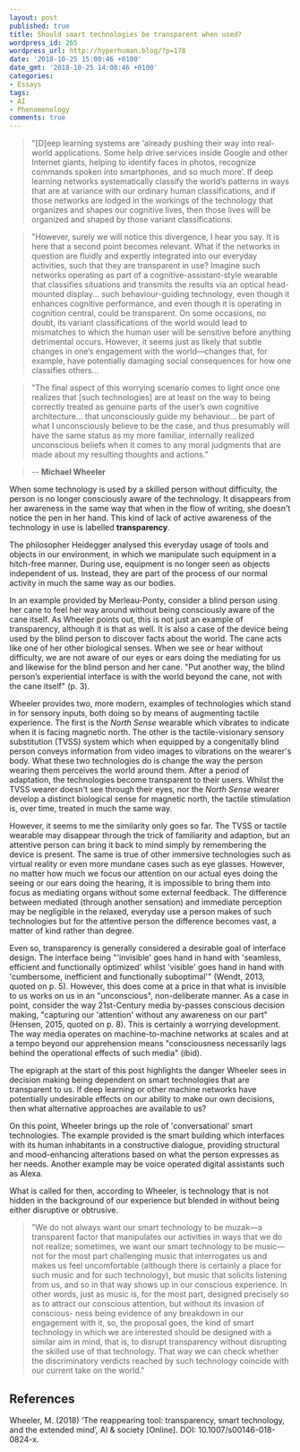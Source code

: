 ```yaml
---
layout: post
published: true
title: Should smart technologies be transparent when used?
wordpress_id: 265
wordpress_url: http://hyperhuman.blog/?p=178
date: '2018-10-25 15:00:46 +0100'
date_gmt: '2018-10-25 14:00:46 +0100'
categories:
- Essays
tags:
- AI
- Phenomenology
comments: true
---
```

> "[D]eep learning systems are &lsquo;already pushing their way into real-world applications. Some help drive services inside Google and other Internet giants, helping to identify faces in photos, recognize commands spoken into smartphones, and so much more&rsquo;. If deep learning networks systematically classify the world&rsquo;s patterns in ways that are at variance with our ordinary human classifications, and if those networks are lodged in the workings of the technology that organizes and shapes our cognitive lives, then those lives will be organized and shaped by those variant classifications.

> "However, surely we will notice this divergence, I hear you say. It is here that a second point becomes relevant. What if the networks in question are fluidly and expertly integrated into our everyday activities, such that they are transparent in use? Imagine such networks operating as part of a cognitive-assistant-style wearable that classifies situations and transmits the results via an optical head-mounted display... such behaviour-guiding technology, even though it enhances cognitive performance, and even though it is operating in cognition central, could be transparent. On some occasions, no doubt, its variant classifications of the world would lead to mismatches to which the human user will be sensitive before anything detrimental occurs. However, it seems just as likely that subtle changes in one&rsquo;s engagement with the world&mdash;changes that, for example, have potentially damaging social consequences for how one classifies others...

> "The final aspect of this worrying scenario comes to light once one realizes that [such technologies] are at least on the way to being correctly treated as genuine parts of the user&rsquo;s own cognitive architecture... that unconsciously guide my behaviour... be part of what I unconsciously believe to be the case, and thus presumably will have the same status as my more familiar, internally realized unconscious beliefs when it comes to any moral judgments that are made about my resulting thoughts and actions."

> -- **Michael Wheeler**

When some technology is used by a skilled person without difficulty, the person is no longer consciously aware of the technology. It disappears from her awareness in the same way that when in the flow of writing, she doesn't notice the pen in her hand. This kind of lack of active awareness of the technology in use is labelled <strong>transparency</strong>.


The philosopher Heidegger analysed this everyday usage of tools and objects in our environment, in which we manipulate such equipment in a hitch-free manner. During use, equipment is no longer seen as objects independent of us. Instead, they are part of the process of our normal activity in much the same way as our bodies.


In an example provided by Merleau-Ponty, consider a blind person using her cane to feel her way around without being consciously aware of the cane itself. As Wheeler points out, this is not just an example of transparency, although it is that as well. It is also a case of the device being used by the blind person to discover facts about the world. The cane acts like one of her other biological senses. When we see or hear without difficulty, we are not aware of our eyes or ears doing the mediating for us and likewise for the blind person and her cane. "Put another way, the blind person&rsquo;s experiential interface is with the world beyond the cane, not with the cane itself" (p. 3).


Wheeler provides two, more modern, examples of technologies which stand in for sensory inputs, both doing so by means of augmenting tactile experience. The first is the <i>North Sense</i> wearable which vibrates to indicate when it is facing magnetic north. The other is the tactile-visionary sensory substitution (TVSS) system which when equipped by a congenitally blind person conveys information from video images to vibrations on the wearer's body. What these two technologies do is change the way the person wearing them perceives the world around them. After a period of adaptation, the technologies become transparent to their users. Whilst the TVSS wearer doesn't see through their eyes, nor the <i>North Sense</i> wearer develop a distinct biological sense for magnetic north, the tactile stimulation is, over time, treated in much the same way.


However, it seems to me the similarity only goes so far. The TVSS or tactile wearable may disappear through the trick of familiarity and adaption, but an attentive person can bring it back to mind simply by remembering the device is present. The same is true of other immersive technologies such as virtual reality or even more mundane cases such as eye glasses. However, no matter how much we focus our attention on our actual eyes doing the seeing or our ears doing the hearing, it is impossible to bring them into focus as mediating organs without some external feedback. The difference between mediated (through another sensation) and immediate perception may be negligible in the relaxed, everyday use a person makes of such technologies but for the attentive person the difference becomes vast, a matter of kind rather than degree.


Even so, transparency is generally considered a desirable goal of interface design. The interface being "'invisible' goes hand in hand with 'seamless, efficient and functionally optimized' whilst 'visible' goes hand in hand with 'cumbersome, inefficient and functionally suboptimal'" (Wendt, 2013, quoted on p. 5). However, this does come at a price in that what is invisible to us works on us in an "unconscious", non-deliberate manner. As a case in point, consider the way 21st-Century media by-passes conscious decision making, "capturing our 'attention' without any awareness on our part" (Hensen, 2015, quoted on p. 8). This is certainly a worrying development. The way media operates on machine-to-machine networks at scales and at a tempo beyond our apprehension means "consciousness necessarily lags behind the operational effects of such media" (ibid).


The epigraph at the start of this post highlights the danger Wheeler sees in decision making being dependent on smart technologies that are transparent to us. If deep learning or other machine networks have potentially undesirable effects on our ability to make our own decisions, then what alternative approaches are available to us?


On this point, Wheeler brings up the role of 'conversational' smart technologies. The example provided is the smart building which interfaces with its human inhabitants in a constructive dialogue, providing structural and mood-enhancing alterations based on what the person expresses as her needs. Another example may be voice operated digital assistants such as Alexa.


What is called for then, according to Wheeler, is technology that is not hidden in the background of our experience but blended in without being either disruptive or obtrusive.


> "We do not always want our smart technology to be muzak&mdash;a transparent factor that manipulates our activities in ways that we do not realize; sometimes, we want our smart technology to be music&mdash;not for the most part challenging music that interrogates us and makes us feel uncomfortable (although there is certainly a place for such music and for such technology), but music that solicits listening from us, and so in that way shows up in our conscious experience. In other words, just as music is, for the most part, designed precisely so as to attract our conscious attention, but without its invasion of conscious- ness being evidence of any breakdown in our engagement with it, so, the proposal goes, the kind of smart technology in which we are interested should be designed with a similar aim in mind, that is, to disrupt transparency without disrupting the skilled use of that technology. That way we can check whether the discriminatory verdicts reached by such technology coincide with our current take on the world."


## References

Wheeler, M. (2018) &lsquo;The reappearing tool: transparency, smart technology, and the extended mind&rsquo;, AI &amp; society [Online]. DOI: 10.1007/s00146-018-0824-x.